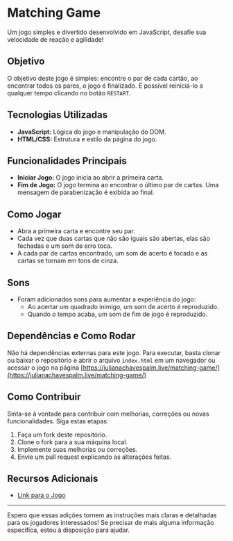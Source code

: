 # Matching Game

Um jogo simples e divertido desenvolvido em JavaScript, desafie sua velocidade de reação e agilidade!

## Objetivo

O objetivo deste jogo é simples: encontre o par de cada cartão, ao encontrar todos os pares, o jogo é finalizado. É possível reiniciá-lo a qualquer tempo clicando no botão `RESTART`.

## Tecnologias Utilizadas

- **JavaScript:** Lógica do jogo e manipulação do DOM.
- **HTML/CSS:** Estrutura e estilo da página do jogo.

## Funcionalidades Principais

- **Iniciar Jogo:** O jogo inicia ao abrir a primeira carta.
- **Fim de Jogo:** O jogo termina ao encontrar o último par de cartas. Uma mensagem de parabenização é exibida ao final.

## Como Jogar

- Abra a primeira carta e encontre seu par.
- Cada vez que duas cartas que não são iguais são abertas, elas são fechadas e um som de erro toca.
- A cada par de cartas encontrado, um som de acerto é tocado e as cartas se tornam em tons de cinza.

## Sons

- Foram adicionados sons para aumentar a experiência do jogo:
  - Ao acertar um quadrado inimigo, um som de acerto é reproduzido.
  - Quando o tempo acaba, um som de fim de jogo é reproduzido.

## Dependências e Como Rodar

Não há dependências externas para este jogo. Para executar, basta clonar ou baixar o repositório e abrir o arquivo `index.html` em um navegador ou acessar o jogo na página [https://julianachavespalm.live/matching-game/](https://julianachavespalm.live/matching-game/)


## Como Contribuir

Sinta-se à vontade para contribuir com melhorias, correções ou novas funcionalidades. Siga estas etapas:

1. Faça um fork deste repositório.
2. Clone o fork para a sua máquina local.
3. Implemente suas melhorias ou correções.
4. Envie um pull request explicando as alterações feitas.

## Recursos Adicionais

- [Link para o Jogo](https://julianachavespalm.live/matching-game/)

---

Espero que essas adições tornem as instruções mais claras e detalhadas para os jogadores interessados! Se precisar de mais alguma informação específica, estou à disposição para ajudar.
